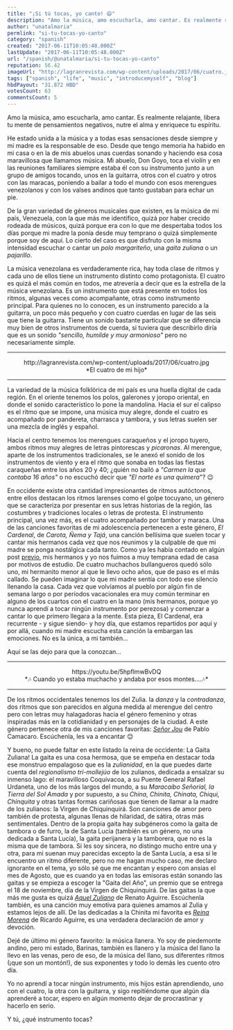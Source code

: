 ```yaml
---
title: "¡Si tú tocas, yo canto! 😄"
description: "Amo la música, amo escucharla, amo cantar. Es realmente relajante, libera tu mente de pensamientos negativos, nutre el alma y enriquece tu espíritu.  ..."
author: "unatalmaria"
permlink: "si-tu-tocas-yo-canto"
category: "spanish"
created: "2017-06-11T10:05:48.000Z"
lastUpdate: "2017-06-11T10:05:48.000Z"
url: "/spanish/@unatalmaria/si-tu-tocas-yo-canto"
reputation: 56.42
imageUrl: "http://lagranrevista.com/wp-content/uploads/2017/06/cuatro.jpg"
tags: ["spanish", "life", "music", "introducemyself", "blog"]
hbdPayout: "31.872 HBD"
votesCount: 63
commentsCount: 5
---
```


Amo la música, amo escucharla, amo cantar. Es realmente relajante, libera tu mente de pensamientos negativos, nutre el alma y enriquece tu espíritu.

He estado unida a la música y a todas esas sensaciones desde siempre y mi madre es la responsable de eso. Desde que tengo memoria ha habido en mi casa o en la de mis abuelos unas cuerdas sonando y haciendo esa cosa maravillosa que llamamos música. Mi abuelo, Don Goyo, toca el violín y en las reuniones familiares siempre estaba él con su instrumento junto a un grupo de amigos tocando, unos en la guitarra, otros con el cuatro y otros con las maracas, poniendo a bailar a todo el mundo con esos merengues venezolanos y con los valses andinos que tanto gustaban para echar un pie.

De la gran variedad de géneros musicales que existen, es la música de mi país, Venezuela, con la que más me identifico, quizá por haber crecido rodeada de músicos, quizá porque era con lo que me despertaba todos los días porque mi madre la ponía desde muy temprano o quizá simplemente porque soy de aquí. Lo cierto del caso es que disfruto con la misma intensidad escuchar o cantar un *polo margariteño*, una *gaita zuliana* o un *pajarillo*.

 La música venezolana es verdaderamente rica, hay toda clase de ritmos y cada uno de ellos tiene un instrumento distinto como protagonista. El cuatro es quizá el más común en todos, me atrevería a decir que es la estrella de la música venezolana. Es un instrumento que está presente en todos los ritmos, algunas veces como acompañante, otras como instrumento principal. Para quienes no lo conocen, es un instrumento parecido a la guitarra, un poco más pequeño y con cuatro cuerdas en lugar de las seis que tiene la guitarra. Tiene un sonido bastante particular que se diferencia muy bien de otros instrumentos de cuerda, si tuviera que describirlo diría que es un sonido *"sencillo, humilde y muy armonioso"* pero no necesariamente simple.

<hr>


<center>http://lagranrevista.com/wp-content/uploads/2017/06/cuatro.jpg</center>
<center>*El cuatro de mi hijo*</center>

<hr>

La variedad de la música folklórica de mi país es una huella digital de cada región. En el oriente tenemos los polos, galerones y joropo oriental, en donde el sonido característico lo pone la mandolina. Hacia el sur el calipso es el ritmo que se impone, una música muy alegre, donde el cuatro es acompañado por pandereta, charrasca y tambora, y sus letras suelen ser una mezcla de inglés y español. 

Hacia el centro tenemos los merengues caraqueños y el joropo tuyero, ambos ritmos muy alegres de letras pintorescas y *picaronas*. Al merengue, aparte de los instrumentos tradicionales, se le anexó el sonido de los instrumentos de viento y era el ritmo que sonaba en todas las fiestas caraqueñas entre los años 20 y 40; ¿quién no bailó a *"Carmen la que contaba 16 años"* o no escuchó decir que *"El norte es una quimera*"? 😉

En occidente existe otra cantidad impresionantes de ritmos autóctonos, entre ellos destacan los ritmos larenses como el golpe tocuyano, un género que se caracteriza por presentar en sus letras historias de la región, las costumbres y tradiciones locales o letras de protesta. El instrumento principal, una vez más, es el cuatro acompañado por tambor y maraca. Una de las canciones favoritas de mi adolescencia pertenecen a este género, *El Cardenal*, de *Carota, Ñema y Tajá*, una canción bellísima que suelen tocar y cantar mis hermanos cada vez que nos reunimos y la culpable de que mi madre se ponga nostálgica cada tanto. Como ya les había contado en algún post [previo](https://steemit.com/spanish/@unatalmaria/volviendo-a-lo-basico), mis hermanos y yo nos fuimos a muy temprana edad de casa por motivos de estudio. De cuatro muchachos bullangueros quedó sólo uno, mi hermanito menor al que le llevo ocho años, que de paso es el más callado. Se pueden imaginar lo que mi madre sentía con todo ese silencio llenando la casa. Cada vez que volvíamos al pueblo por algún fin de semana largo o por períodos vacacionales era muy común terminar en alguno de los cuartos con el cuatro en la mano (mis hermanos, porque yo nunca aprendí a tocar ningún instrumento por perezosa) y comenzar a cantar lo que primero llegara a la mente. Esta pieza, El Cardenal, era recurrente - y sigue siendo- y hoy día, que estamos repartidos por aquí y por allá, cuando mi madre escucha esta canción la embargan las emociones. No es la única, a mi también...

Aquí se las dejo para que la conozcan...

<hr>

<center>https://youtu.be/5hpflmwBvDQ</center>
<center>*🎶 Cuando yo estaba muchacho y andaba por esos montes....🎶*</center> 

<hr>

De los ritmos occidentales tenemos los del Zulia. la *danza* y la *contradanza*, dos ritmos que son parecidos en alguna medida al merengue del centro pero con letras muy halagadoras hacia el género femenino y otras inspiradas más en la cotidianidad y en personajes de la ciudad. A este género pertenece otra de mis canciones favoritas: [*Señor Jou*](http://micuatro.com/acordes/senor-j-o-u/) de Pablo Camacaro. Escúchenla, les va a encantar 😌

Y bueno, no puede faltar en este listado la reina de occidente: La Gaita Zuliana!
La gaita es una cosa hermosa, que se empeña en destacar toda ese monstruo empalagoso que es la *zulianidad*, en la que puedes darte cuenta del *regionalismo tri-mollejúo* de los zulianos, dedicada a ensalzar su inmenso lago: el maravilloso Coquivacoa, a su Puente General Rafael Urdaneta, uno de los más largos del mundo, a su *Maracaibo Señorial, la Tierra del Sol Amada* y por supuesto, a su *China, Chinita, Chinata, Chiqui, Chinquita* y otras tantas formas cariñosas que tienen de llamar a la madre de los zulianos: la Virgen de Chiquinquirá. Son canciones de amor pero también de protesta, algunas llenas de hilaridad, de sátira, otras más sentimentales.
Dentro de la propia gaita hay subgéneros como la gaita de tambora o de furro, la de Santa Lucía (también es un género, no una dedicada a Santa Lucía), la gaita perijanera y la tamborera, que no es la misma que de tambora. Si les soy sincera, no distingo mucho entre una y otra, para mi suenan muy parecidas excepto la de Santa Lucía, a esa sí le encuentro un ritmo diferente, pero no me hagan mucho caso, me declaro ignorante en el tema, yo sólo sé que me encantan y espero con ansias el mes de Agosto, que es cuando ya en todas las emisoras están sonando las gaitas y se empieza a escoger la "Gaita del Año", un premio que se entrega el 18 de noviembre, día de la Virgen de Chiquinquirá. 
De las gaitas la que más me gusta es quizá [*Aquel Zuliano*](http://micuatro.com/acordes/aquel-zuliano/) de Renato Aguirre. Escúchenla también, es una canción muy emotiva para quienes amamos al Zulia y estamos lejos de allí.
De las dedicadas a la Chinita mi favorita es [*Reina Morena*](http://micuatro.com/acordes/reina-morena/) de Ricardo Aguirre, es una verdadera declaración de amor y devoción.

Dejé de último mi género favorito: la música llanera. Yo soy de piedemonte andino, pero mi estado, Barinas, también es llanero y la música del llano la llevo en las venas, pero de eso, de la música del llano, sus diferentes ritmos (¡que son un montón!), de sus exponentes y todo lo demás les cuento otro día. 

Yo no aprendí a tocar ningún instrumento, mis hijos están aprendiendo, uno con el cuatro, la otra con la guitarra, y sigo repitiéndome que algún día aprenderé a tocar, espero en algún momento dejar de procrastinar y hacerlo en serio.

Y tú, ¿qué instrumento tocas?